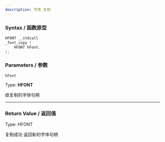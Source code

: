 ```yaml
---
description: 字体_复制
---
```


### Syntax / 函数原型

```C++
HFONT __stdcall 
_font_copy (
    HFONT hFont,
);
```


### Parameters / 参数

`hFont`

Type: **HFONT**

欲复制的字体句柄

---

### Return Value / 返回值

Type: HFONT

复制成功 返回新的字体句柄
